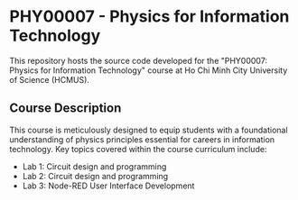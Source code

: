 # PHY00007 - Physics for Information Technology

This repository hosts the source code developed for the "PHY00007: Physics for Information Technology" course at Ho Chi Minh City University of Science (HCMUS).

## Course Description

This course is meticulously designed to equip students with a foundational understanding of physics principles essential for careers in information technology. Key topics covered within the course curriculum include:

- Lab 1: Circuit design and programming
- Lab 2: Circuit design and programming
- Lab 3: Node-RED User Interface Development